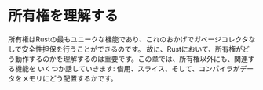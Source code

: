 <!-- # Understanding Ownership -->

# 所有権を理解する

<!-- Ownership is Rust’s most unique feature, and it enables Rust to make memory -->
<!-- safety guarantees without needing a garbage collector. Therefore, it’s -->
<!-- important to understand how ownership works in Rust. In this chapter we’ll -->
<!-- talk about ownership as well as several related features: borrowing, slices, -->
<!-- and how Rust lays data out in memory. -->

所有権はRustの最もユニークな機能であり、これのおかげでガベージコレクタなしで安全性担保を行うことができるのです。
故に、Rustにおいて、所有権がどう動作するのかを理解するのは重要です。この章では、所有権以外にも、関連する機能を
いくつか話していきます: 借用、スライス、そして、コンパイラがデータをメモリにどう配置するかです。
